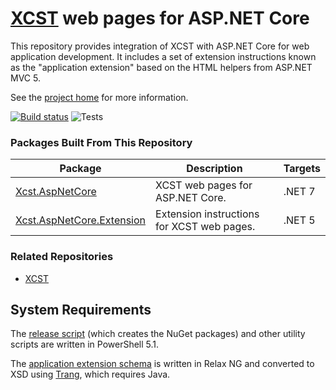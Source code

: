 [XCST] web pages for ASP.NET Core
=================================
This repository provides integration of XCST with ASP.NET Core for web application development. It includes a set of extension instructions known as the "application extension" based on the HTML helpers from ASP.NET MVC 5.

See the [project home][XCST] for more information.

[![Build status](https://ci.appveyor.com/api/projects/status/4chhbklsb4b6h09c/branch/v2?svg=true)](https://ci.appveyor.com/project/maxtoroq/xcst-a/branch/v2) ![Tests](https://img.shields.io/appveyor/tests/maxtoroq/XCST-a/v2)

### Packages Built From This Repository

Package | Description | Targets
------- | ----------- | -------
[Xcst.AspNetCore] | XCST web pages for ASP.NET Core. | .NET 7
[Xcst.AspNetCore.Extension] | Extension instructions for XCST web pages. | .NET 5

### Related Repositories

- [XCST](https://github.com/maxtoroq/XCST)

System Requirements
-------------------
The [release script](build/release.ps1) (which creates the NuGet packages) and other utility scripts are written in PowerShell 5.1.

The [application extension schema](schemas/xcst-app.rng) is written in Relax NG and converted to XSD using [Trang], which requires Java.


[XCST]: https://maxtoroq.github.io/XCST/
[Xcst.AspNetCore]: https://www.nuget.org/packages/Xcst.AspNetCore
[Xcst.AspNetCore.Extension]: https://www.nuget.org/packages/Xcst.AspNetCore.Extension
[Trang]: https://github.com/relaxng/jing-trang
